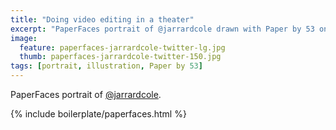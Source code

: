```yaml
---
title: "Doing video editing in a theater"
excerpt: "PaperFaces portrait of @jarrardcole drawn with Paper by 53 on an iPad."
image: 
  feature: paperfaces-jarrardcole-twitter-lg.jpg
  thumb: paperfaces-jarrardcole-twitter-150.jpg
tags: [portrait, illustration, Paper by 53]
---
```


PaperFaces portrait of [@jarrardcole](http://twitter.com/jarrardcole).

{% include boilerplate/paperfaces.html %}